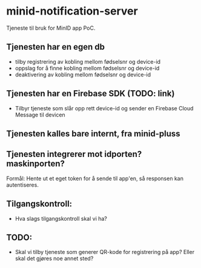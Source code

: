 # minid-notification-server
Tjeneste til bruk for MinID app PoC.

## Tjenesten har en egen db 
- tilby registrering av kobling mellom fødselsnr og device-id
- oppslag for å finne kobling mellom fødselsnr og device-id
- deaktivering av kobling mellom fødselsnr og device-id

## Tjenesten har en Firebase SDK (TODO: link)
- Tilbyr tjeneste som slår opp rett device-id og sender en Firebase Cloud Message til devicen

## Tjenesten kalles bare internt, fra minid-pluss

## Tjenesten integrerer mot idporten? maskinporten?
Formål: Hente ut et eget token for å sende til app'en, så responsen kan autentiseres. 

## Tilgangskontroll:
- Hva slags tilgangskontroll skal vi ha?

## TODO:
- Skal vi tilby tjeneste som generer QR-kode for registrering på app? Eller skal det gjøres noe annet sted?
 
